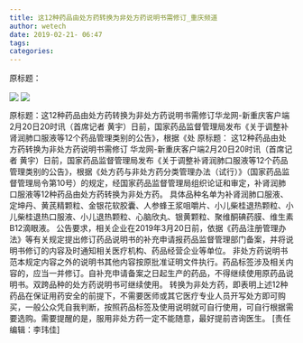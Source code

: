 ```yaml
---
title: 这12种药品由处方药转换为非处方药说明书需修订_重庆频道
author: wetech
date: 2019-02-21- 06:47
tags: 
categories: 
---
```

原标题：
<!-- more -->
                
<img align="center" border="0" src="http://p0.ifengimg.com/a/2019_08/2f41cec46333563_size165_w580_h556.jpg" />
                
<img align="center" border="0" src="http://p2.ifengimg.com/a/2016/0810/204c433878d5cf9size1_w16_h16.png" />
            
原标题：这12种药品由处方药转换为非处方药说明书需修订华龙网-新重庆客户端2月20日20时讯（首席记者 黄宇）日前，国家药品监督管理局发布《关于调整补肾润肺口服液等12个药品管理类别的公告》，根据《处
原标题：
这12种药品由处方药转换为非处方药说明书需修订
华龙网-新重庆客户端2月20日20时讯（首席记者 黄宇）日前，国家药品监督管理局发布《关于调整补肾润肺口服液等12个药品管理类别的公告》，根据《处方药与非处方药分类管理办法（试行）》（国家药品监督管理局令第10号）的规定，经国家药品监督管理局组织论证和审定，补肾润肺口服液等12种药品由处方药转换为非处方药。
具体品种名单为补肾润肺口服液、定坤丹、黄芪精颗粒、金银花软胶囊、人参蜂王浆咀嚼片、小儿柴桂退热颗粒、小儿柴桂退热口服液、小儿退热颗粒、心脑欣丸、银黄颗粒、聚维酮碘药膜、维生素B12滴眼液。
公告要求，相关企业在2019年3月20日前，依据《药品注册管理办法》等有关规定提出修订药品说明书的补充申请报药品监督管理部门备案，并将说明书修订的内容及时通知相关医疗机构、药品经营企业等单位。
非处方药说明书范本规定内容之外的说明书其他内容按原批准证明文件执行。药品标签涉及相关内容的，应当一并修订。自补充申请备案之日起生产的药品，不得继续使用原药品说明书。双跨品种的处方药说明书可继续使用。
转换为非处方药，即表明上述12种药品在保证用药安全的前提下，不需要医师或其它医疗专业人员开写处方即可购买，一般公众凭自我判断，按照药品标签及使用说明就可自行使用，可自行根据需要选购。需要提醒的是，服用非处方药一定不能随意，最好提前咨询医生。
[责任编辑：李玮佳]
            
